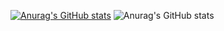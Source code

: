 [![Anurag's GitHub stats](https://github-readme-stats.vercel.app/api?username=yylljjj)](https://github.com/anuraghazra/github-readme-stats)
![Anurag's GitHub stats](https://github-readme-stats.vercel.app/api?username=yylljjj&show_icons=true&theme=tokyonight)
